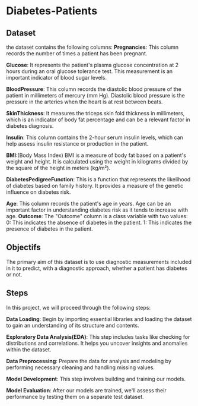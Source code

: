 # Diabetes-Patients

## Dataset

the dataset contains the following columns:
**Pregnancies**: This column records the number of times a patient has been pregnant.

**Glucose**: It represents the patient's plasma glucose concentration at 2 hours during an oral glucose tolerance test. This measurement is an important indicator of blood sugar levels.

**BloodPressure**: This column records the diastolic blood pressure of the patient in millimeters of mercury (mm Hg). Diastolic blood pressure is the pressure in the arteries when the heart is at rest between beats.

**SkinThickness**: It measures the triceps skin fold thickness in millimeters, which is an indicator of body fat percentage and can be a relevant factor in diabetes diagnosis.

**Insulin**: This column contains the 2-hour serum insulin levels, which can help assess insulin resistance or production in the patient.

**BMI**:(Body Mass Index) BMI is a measure of body fat based on a patient's weight and height. It is calculated using the weight in kilograms divided by the square of the height in meters (kg/m²).

**DiabetesPedigreeFunction**: This is a function that represents the likelihood of diabetes based on family history. It provides a measure of the genetic influence on diabetes risk.

**Age**: This column records the patient's age in years. Age can be an important factor in understanding diabetes risk as it tends to increase with age.
**Outcome**: The "Outcome" column is a class variable with two values:
       0: This indicates the absence of diabetes in the patient.
       1: This indicates the presence of diabetes in the patient.


## Objectifs

The primary aim of this dataset is to use diagnostic measurements included in it to predict, with a diagnostic approach, whether a patient has diabetes or not.


## Steps
In this project, we will proceed through the following steps:

**Data Loading**: Begin by importing essential libraries and loading the dataset to gain an understanding of its structure and contents.

**Exploratory Data Analysis(EDA)**: This step includes tasks like checking for distributions and correlations. It helps you uncover insights and anomalies within the dataset.

**Data Preprocessing**: Prepare the data for analysis and modeling by performing necessary cleaning and handling missing values. 

**Model Development**: This step involves building and training our models.

**Model Evaluation**: After our models are trained, we'll assess their performance by testing them on a separate test dataset.
